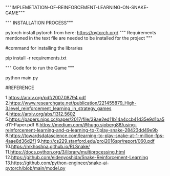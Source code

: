 """IMPLEMETATION-OF-REINFORCEMENT-LEARNING-ON-SNAKE-GAME"""

""" INSTALLATION PROCESS"""

pytorch install pytorch from here: https://pytorch.org/ 
""" Requirements mentioned in the text file are needed to be installed for the project """ 

#command for installing the libraries

pip install -r requirements.txt

""" Code for to run the Game """

python main.py


#REFERENCE

1.https://arxiv.org/pdf/2007.08794.pdf
2.https://www.researchgate.net/publication/221455879_High-3.level_reinforcement_learning_in_strategy_games
4.https://arxiv.org/abs/1312.5602
5.https://papers.nips.cc/paper/2017/file/39ae2ed11b14a4ccb41d35e9d1ba5 d11-Paper.pdf
6.https://medium.com/@hugo.sjoberg88/using-reinforcement-learning-and-q-learning-to-7.play-snake-28423dd49e9b
8.https://towardsdatascience.com/learning-to-play-snake-at-1-million-fps-4aae8d36d2f1
9.http://cs229.stanford.edu/proj2016spr/report/060.pdf
10.https://mkhoshpa.github.io/RLSnake/
11.https://docs.python.org/3/library/multiprocessing.html
12.https://github.com/eidenyoshida/Snake-Reinforcement-Learning
13.https://github.com/python-engineer/snake-ai-pytorch/blob/main/model.py
